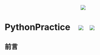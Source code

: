 <div align=center><img src="https://ftp.bmp.ovh/imgs/2020/08/46341119c90d5ae8.png"></div>

  
# PythonPractice&nbsp;&nbsp;&nbsp; ![](https://img.shields.io/badge/Language-Python-yellow.svg)&nbsp;&nbsp;&nbsp;![](https://img.shields.io/badge/Author-Am0xil-blue.svg)  



## 前言

